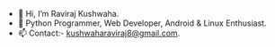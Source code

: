 - 👋 Hi, I’m Raviraj Kushwaha.
- 👀 Python Programmer, Web Developer, Android & Linux Enthusiast.
- 📫 Contact:- kushwaharaviraj8@gmail.com.
